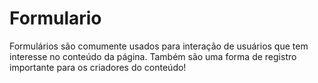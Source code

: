 # Formulario
Formulários são comumente usados para interação de usuários que tem interesse no conteúdo da página. Também são uma forma de registro importante para os criadores do conteúdo!
